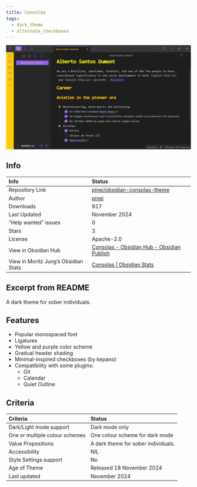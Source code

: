 ```yaml
---
title: Consolas
tags:
  - dark_theme
  - alternate_checkboxes
---
```


<img src="https://raw.githubusercontent.com/pinei/obsidian-consolas-theme/refs/heads/master/screenshot-original.png">

## Info

| Info                                 | Status                                                                                                                                                   |
| :----------------------------------- | :------------------------------------------------------------------------------------------------------------------------------------------------------- |
| Repository Link                      | [pinei/obsidian-consolas-theme](https://github.com/pinei/obsidian-consolas-theme)                                                                        |
| Author                               | [pinei](https://github.com/pinei)                                                                                                                        |
| Downloads                            | 917                                                                                                                                                      |
| Last Updated                         | November 2024                                                                                                                                            |
| “Help wanted” issues                 | 0                                                                                                                                                        |
| Stars                                | 3                                                                                                                                                        |
| License                              | Apache-2.0                                                                                                                                               |
| View in Obsidian Hub                 | [Consolas \- Obsidian Hub \- Obsidian Publish](https://publish.obsidian.md/hub/02+-+Community+Expansions/02.05+All+Community+Expansions/Themes/Consolas) |
| View in Moritz Jung’s Obsidian Stats | [Consolas \| Obsidian Stats](https://www.moritzjung.dev/obsidian-stats/themes/consolas/)                                                                 |

## Excerpt from README

A dark theme for sober individuals.

## Features

- Popular monospaced font
- Ligatures
- Yellow and purple color scheme
- Gradual header shading
- Minimal-inspired checkboxes (by kepano)
- Compatibility with some plugins:
  - Git
  - Calendar
  - Quiet Outline

## Criteria

| Criteria                       | Status                              |
| :----------------------------- | :---------------------------------- |
| Dark/Light mode support        | Dark mode only                      |
| One or multiple colour schemes | One colour scheme for dark mode     |
| Value Propositions             | A dark theme for sober individuals. |
| Accessibility                  | NIL                                 |
| Style Settings support         | No                                  |
| Age of Theme                   | Released 18 November 2024           |
| Last updated                   | November 2024                       |
